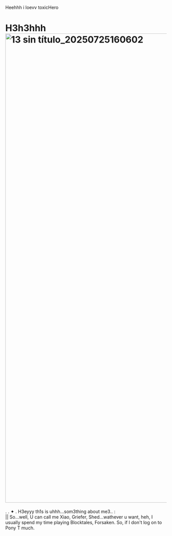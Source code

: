 Heehhh i loevv toxicHero
# H3h3hhh<img width="1604" height="1462" alt="13 sin título_20250725160602" src="https://github.com/user-attachments/assets/591f7bfe-21ce-459d-92c2-bbced9d95d2a" />
.  .  ✦ . H3eyyy th1s is uhhh...som3thing about me3.. :  
|| So...well, U can call me Xiao, Griefer, Shed...wathever u want, heh, I usually spend my time playing Blocktales, Forsaken. So, if I don't log on to Pony T much.
